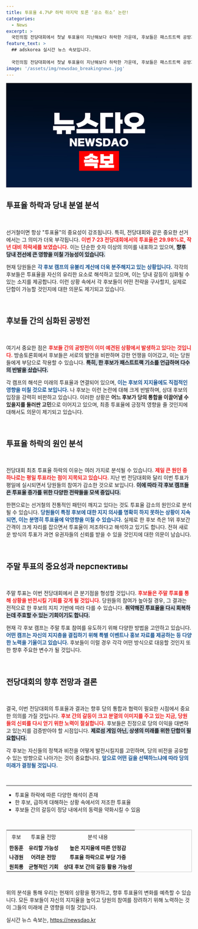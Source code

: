 ```yaml
---
title: 투표율 4.7%P 하락 마지막 토론 ‘공소 취소’ 논란!
categories:
  - News
excerpt: >
  국민의힘 전당대회에서 첫날 투표율이 지난해보다 하락한 가운데, 후보들은 패스트트랙 공방과 함께 유불리에 따른 해석에 분주하다. 당내 긴장감이 고조되고 있는 상황 속, 투표율 상승의 변수가 될 주말 투표가 주목받고 있다.
feature_text: >
  ## adskorea 실시간 뉴스 속보입니다.

  국민의힘 전당대회에서 첫날 투표율이 지난해보다 하락한 가운데, 후보들은 패스트트랙 공방과 함께 유불리에 따른 해석에 분주하다. 당내 긴장감이 고조되고 있는 상황 속, 투표율 상승의 변수가 될 주말 투표가 주목받고 있다.
image: '/assets/img/newsdao_breakingnews.jpg'
---
```


<p><img src="/assets/img/newsdao_breakingnews.jpg" alt="adskorea 속보" /></p>

<h2 data-ke-size="size26">투표율 하락과 당내 분열 분석</h2>

<p data-ke-size="size16">&nbsp;</p>

<p>선거철이면 항상 "투표율"의 중요성이 강조됩니다. 특히, 전당대회와 같은 중요한 선거에서는 그 의미가 더욱 부각됩니다. <b><span style="color: #ee2323;">이번 7·23 전당대회에서의 투표율은 29.98%로, 작년 대비 하락세를 보였습니다.</span></b> 이는 단순한 숫자 이상의 의미를 내포하고 있으며, <b><span style="background-color: #21538527;">향후 당내 전선에 큰 영향을 미칠 가능성이 있습니다.</span></b>  </p>

<p>현재 당원들은 <b><span style="color: #1a5490;">각 후보 캠프의 유불리 계산에 더욱 분주해지고 있는 상황입니다.</span></b> 각각의 후보들은 투표율을 자신의 유리한 요소로 해석하고 있으며, 이는 당내 갈등이 심화될 수 있는 소지를 제공합니다. 이런 상황 속에서 각 후보들이 어떤 전략을 구사할지, 실제로 단합이 가능할 것인지에 대한 의문도 제기되고 있습니다.</p>

<p data-ke-size="size16">&nbsp;</p>

<h2 data-ke-size="size26">후보들 간의 심화된 공방전</h2>

<p data-ke-size="size16">&nbsp;</p>

<p>여기서 중요한 점은 <b><span style="color: #ee2323;">후보들 간의 공방전이 이미 예견된 상황에서 발생하고 있다는 것입니다.</span></b> 방송토론회에서 후보들은 서로의 발언을 비판하며 강한 언쟁을 이어갔고, 이는 당원들에게 부담으로 작용할 수 있습니다. <b><span style="background-color: #21538527;">특히, 한 후보가 패스트트랙 기소를 언급하며 다수의 반발을 샀습니다.</span></b>  </p>

<p>각 캠프의 해석은 미래의 투표율과 연결되어 있으며, <b><span style="color: #1a5490;">이는 후보의 지지율에도 직접적인 영향을 미칠 것으로 보입니다.</span></b> 나 후보는 이런 논란에 대해 크게 반발하며, 상대 후보의 입장을 강력히 비판하고 있습니다. 이러한 상황은 <b>어느 후보가 당의 통합을 이끌어낼 수 있을지를 둘러싼 고민</b>으로 이어지고 있으며, 최종 투표율에 긍정적 영향을 줄 것인지에 대해서도 의문이 제기되고 있습니다.</p>

<p data-ke-size="size16">&nbsp;</p>

<h2 data-ke-size="size26">투표율 하락의 원인 분석</h2>

<p data-ke-size="size16">&nbsp;</p>

<p>전당대회 최초 투표율 하락의 이유는 여러 가지로 분석될 수 있습니다. <b><span style="color: #ee2323;">제일 큰 원인 중 하나로는 평일 투표라는 점이 지목되고 있습니다.</span></b> 지난 번 전당대회와 달리 이번 투표가 평일에 실시되면서 당원들의 참여가 감소한 것으로 보입니다. <b><span style="background-color: #21538527;">이에 따라 각 후보 캠프들은 투표율 증가를 위한 다양한 전략들을 모색 중입니다.</span></b>  </p>

<p>한편으로는 선거철의 전통적인 패턴이 깨지고 있다는 것도 투표율 감소의 원인으로 분석될 수 있습니다. <b><span style="color: #1a5490;">당원들이 특정 후보에 대한 지지 의사를 명확히 하지 못하는 상황이 지속되면, 이는 분명히 투표율에 악영향을 미칠 수 있습니다.</span></b> 실제로 한 후보 측은 1위 후보간 간격이 크게 자리를 잡으면서 투표율이 저조하다고 해석하고 있기도 합니다. 전혀 새로운 방식의 투표가 과연 유권자들의 신뢰를 받을 수 있을 것인지에 대한 의문이 남습니다.</p>

<p data-ke-size="size16">&nbsp;</p>

<h2 data-ke-size="size26">주말 투표의 중요성과 перспективы</h2>

<p data-ke-size="size16">&nbsp;</p>

<p>주말 투표는 이번 전당대회에서 큰 분기점을 형성할 것입니다. <b><span style="color: #ee2323;">후보들은 주말 투표를 통해 상황을 반전시킬 기회를 갖게 될 것입니다.</span></b> 당원들의 참여가 높아질 경우, 그 결과는 전적으로 한 후보의 지지 기반에 따라 다를 수 있습니다. <b><span style="background-color: #21538527;">취약해진 투표율을 다시 회복하는데 주효할 수 있는 기회이기도 합니다.</span></b>  </p>

<p>현재 각 후보 캠프는 주말 투표 참여를 유도하기 위해 다양한 방법을 고안하고 있습니다. <b><span style="color: #1a5490;">어떤 캠프는 자신의 지지층을 결집하기 위해 특별 이벤트나 홍보 자료를 제공하는 등 다양한 노력을 기울이고 있습니다.</span></b> 후보들이 이럴 경우 각각 어떤 방식으로 대응할 것인지 또한 향후 주요한 변수가 될 것입니다. </p>

<p data-ke-size="size16">&nbsp;</p>

<h2 data-ke-size="size26">전당대회의 향후 전망과 결론</h2>

<p data-ke-size="size16">&nbsp;</p>

<p>결국, 이번 전당대회의 투표율과 결과는 향후 당의 통합과 협력이 필요한 시점에서 중요한 의의를 가질 것입니다. <b><span style="color: #ee2323;">후보 간의 갈등이 크고 분열의 이미지를 주고 있는 지금, 당원들의 신뢰를 다시 얻기 위한 노력이 절실합니다.</span></b> 후보들은 진정으로 당의 이익을 대변하고 있는지를 검증받아야 할 시점입니다. <b><span style="background-color: #21538527;">제로섬 게임 아닌, 상생의 미래를 위한 단합이 필요합니다.</span></b>  </p>

<p>각 후보는 자신들의 정책과 비전을 어떻게 발전시킬지를 고민하며, 당의 비전을 공유할 수 있는 방향으로 나아가는 것이 중요합니다. <b><span style="color: #1a5490;">앞으로 어떤 길을 선택하느냐에 따라 당의 미래가 결정될 것입니다.</span></b> </p>

<p data-ke-size="size16">&nbsp;</p>

<hr/> 

<ul>
  <li>투표율 하락에 따른 다양한 해석이 존재</li>
  <li>한 후보, 급하게 대해하는 상황 속에서의 저조한 투표율</li>
  <li>후보들 간의 갈등이 정당 내에서의 동력을 약화시킬 수 있음</li>
</ul>

<p data-ke-size="size16">&nbsp;</p> 

<table style="border-collapse: collapse; border: 1px solid #cccccc; width: 100%;">
    <tr>
        <td style="text-align: center; height: 30px;">후보</td>
        <td style="text-align: center; height: 30px;">투표율 전망</td>
        <td style="text-align: center; height: 30px;">분석 내용</td>
    </tr>
    <tr>
        <td style="text-align: center; height: 17px;"><b>한동훈</b></td>
        <td style="text-align: center; height: 17px;"><b>유리할 가능성</b></td>
        <td style="text-align: center; height: 17px;"><b>높은 지지율에 따른 안정감</b></td>
    </tr>
    <tr>
        <td style="text-align: center; height: 17px;"><b>나경원</b></td>
        <td style="text-align: center; height: 17px;"><b>어려운 전망</b></td>
        <td style="text-align: center; height: 17px;"><b>투표율 하락으로 부담 가중</b></td>
    </tr>
    <tr>
        <td style="text-align: center; height: 17px;"><b>원희룡</b></td>
        <td style="text-align: center; height: 17px;"><b>균형적인 기회</b></td>
        <td style="text-align: center; height: 17px;"><b>상대 후보 간의 갈등 활용 가능성</b></td>
    </tr>
</table>

<p data-ke-size="size16">&nbsp;</p> 

<p>위의 분석을 통해 우리는 현재의 상황을 평가하고, 향후 투표율의 변화를 예측할 수 있습니다. 모든 후보들이 자신의 지지율을 높이고 당원의 참여를 장려하기 위해 노력하는 것이 그들의 미래에 큰 영향을 미칠 것입니다.</p>
실시간 뉴스 속보는, <a href="https://newsdao.kr" rel="dofollow">https://newsdao.kr</a>


